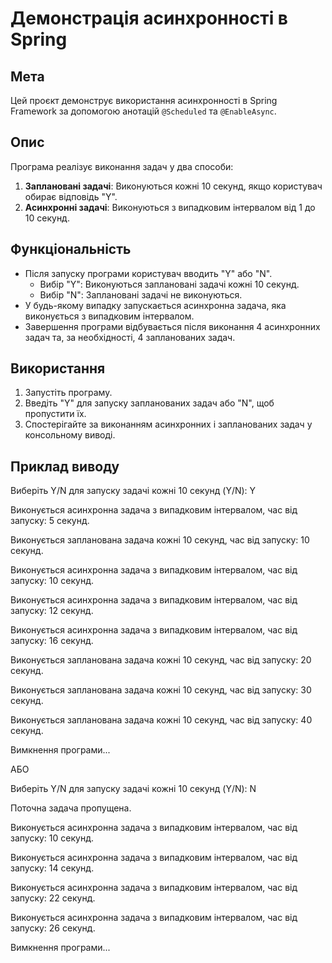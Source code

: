 # Демонстрація асинхронності в Spring

## Мета
Цей проєкт демонструє використання асинхронності в Spring Framework за допомогою анотацій `@Scheduled` та `@EnableAsync`.

## Опис
Програма реалізує виконання задач у два способи:
1. **Заплановані задачі**: Виконуються кожні 10 секунд, якщо користувач обирає відповідь "Y".
2. **Асинхронні задачі**: Виконуються з випадковим інтервалом від 1 до 10 секунд.

## Функціональність
- Після запуску програми користувач вводить "Y" або "N".
  - Вибір "Y": Виконуються заплановані задачі кожні 10 секунд.
  - Вибір "N": Заплановані задачі не виконуються.
- У будь-якому випадку запускається асинхронна задача, яка виконується з випадковим інтервалом.
- Завершення програми відбувається після виконання 4 асинхронних задач та, за необхідності, 4 запланованих задач.

## Використання
1. Запустіть програму.
2. Введіть "Y" для запуску запланованих задач або "N", щоб пропустити їх.
3. Спостерігайте за виконанням асинхронних і запланованих задач у консольному виводі.

## Приклад виводу
Виберіть Y/N для запуску задачі кожні 10 секунд (Y/N): Y

Виконується асинхронна задача з випадковим інтервалом, час від запуску: 5 секунд.

Виконується запланована задача кожні 10 секунд, час від запуску: 10 секунд.

Виконується асинхронна задача з випадковим інтервалом, час від запуску: 10 секунд.

Виконується асинхронна задача з випадковим інтервалом, час від запуску: 12 секунд.

Виконується асинхронна задача з випадковим інтервалом, час від запуску: 16 секунд.

Виконується запланована задача кожні 10 секунд, час від запуску: 20 секунд.

Виконується запланована задача кожні 10 секунд, час від запуску: 30 секунд.

Виконується запланована задача кожні 10 секунд, час від запуску: 40 секунд.

Вимкнення програми...

АБО

Виберіть Y/N для запуску задачі кожні 10 секунд (Y/N): N

Поточна задача пропущена.

Виконується асинхронна задача з випадковим інтервалом, час від запуску: 10 секунд.

Виконується асинхронна задача з випадковим інтервалом, час від запуску: 14 секунд.

Виконується асинхронна задача з випадковим інтервалом, час від запуску: 22 секунд.

Виконується асинхронна задача з випадковим інтервалом, час від запуску: 26 секунд.

Вимкнення програми...
